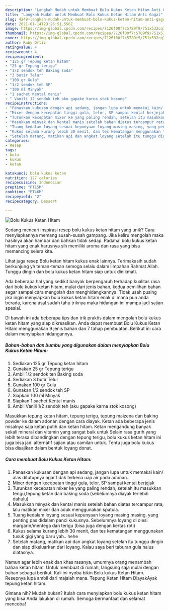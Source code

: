 ```yaml
---
description: "Langkah Mudah untuk Membuat Bolu Kukus Ketan Hitam Anti Gagal"
title: "Langkah Mudah untuk Membuat Bolu Kukus Ketan Hitam Anti Gagal"
slug: 4249-langkah-mudah-untuk-membuat-bolu-kukus-ketan-hitam-anti-gagal
date: 2021-01-14T23:26:51.556Z
image: https://img-global.cpcdn.com/recipes/7126f00f7c5789f9/751x532cq70/bolu-kukus-ketan-hitam-foto-resep-utama.jpg
thumbnail: https://img-global.cpcdn.com/recipes/7126f00f7c5789f9/751x532cq70/bolu-kukus-ketan-hitam-foto-resep-utama.jpg
cover: https://img-global.cpcdn.com/recipes/7126f00f7c5789f9/751x532cq70/bolu-kukus-ketan-hitam-foto-resep-utama.jpg
author: Ruby Ortiz
ratingvalue: 4
reviewcount: 4
recipeingredient:
- "125 gr Tepung ketan hitam"
- "25 gr Tepung terigu"
- "1/2 sendok teh Baking soda"
- "3 butir Telur"
- "100 gr Gula"
- "1/2 sendok teh SP"
- "100 ml Minyak"
- "1 sachet Kental manis"
- " Vanili 12 sendok teh aku gapake karna stok kosong"
recipeinstructions:
- "Panaskan kukusan dengan api sedang, jangan lupa untuk memakai kain/ alas ditutupnya agar tidak terkena uap air pada adonan."
- "Mixer dengan kecepatan tinggi gula, telor, SP sampai kental berjejak"
- "Turunkan kecepatan mixer ke yang paling rendah, setelah itu masukkan terigu,tepung ketan dan baking soda (sebelumnya diayak terlebih dahulu)"
- "Masukkan minyak dan kental manis setelah bahan diatas tercampur rata, lalu matikan mixer dan aduk menggunakan spatula."
- "Tuang kedalam loyang sesuai kepunyaan loyang masing masing, yang penting pas didalam panci kukusnya. Sebelumnya loyang di olesi margarin/mentega dan terigu (bisa juga dengan kertas roti)"
- "Kukus selama kurang lebih 30 menit, dan tes kematangan menggunakan tusuk gigi yang baru yah.. hehe"
- "Setelah matang, matikan api dan angkat loyang setelah itu tunggu dingin dan siap dikeluarkan dari loyang. Kalau saya beri taburan gula halus diatasnya."
categories:
- Resep
tags:
- bolu
- kukus
- ketan

katakunci: bolu kukus ketan 
nutrition: 127 calories
recipecuisine: Indonesian
preptime: "PT15M"
cooktime: "PT46M"
recipeyield: "2"
recipecategory: Dessert

---
```



![Bolu Kukus Ketan Hitam](https://img-global.cpcdn.com/recipes/7126f00f7c5789f9/751x532cq70/bolu-kukus-ketan-hitam-foto-resep-utama.jpg)

Sedang mencari inspirasi resep bolu kukus ketan hitam yang unik? Cara menyiapkannya memang susah-susah gampang. Jika keliru mengolah maka hasilnya akan hambar dan bahkan tidak sedap. Padahal bolu kukus ketan hitam yang enak harusnya sih memiliki aroma dan rasa yang bisa memancing selera kita.

Lihat juga resep Bolu ketan hitam kukus enak lainnya. Terimakasih sudah berkunjung yh teman-teman semoga selalu dalam limpahan Rahmat Allah. Tunggu dingin dan bolu kukus ketan hitam siap untuk dinikmati.

Ada beberapa hal yang sedikit banyak berpengaruh terhadap kualitas rasa dari bolu kukus ketan hitam, mulai dari jenis bahan, kedua pemilihan bahan segar sampai cara mengolah dan menghidangkannya. Tidak usah pusing jika ingin menyiapkan bolu kukus ketan hitam enak di mana pun anda berada, karena asal sudah tahu triknya maka hidangan ini mampu jadi sajian spesial.


Di bawah ini ada beberapa tips dan trik praktis dalam mengolah bolu kukus ketan hitam yang siap dikreasikan. Anda dapat membuat Bolu Kukus Ketan Hitam menggunakan 9 jenis bahan dan 7 tahap pembuatan. Berikut ini cara dalam menyiapkan hidangannya.

<!--inarticleads1-->

##### Bahan-bahan dan bumbu yang digunakan dalam menyiapkan Bolu Kukus Ketan Hitam:

1. Sediakan 125 gr Tepung ketan hitam
1. Gunakan 25 gr Tepung terigu
1. Ambil 1/2 sendok teh Baking soda
1. Sediakan 3 butir Telur
1. Gunakan 100 gr Gula
1. Gunakan 1/2 sendok teh SP
1. Siapkan 100 ml Minyak
1. Siapkan 1 sachet Kental manis
1. Ambil  Vanili 1/2 sendok teh (aku gapake karna stok kosong)


Masukkan tepung ketan hitam, tepung terigu, tepung maizena dan baking powder ke dalam adonan dengan cara diayak. Ketan ada beberapa jenis misalnya saja ketan putih dan ketan hitam. Ketan mengandung banyak sekali mineral dan vitamin yang sangat baik untuk Selain rasa gurih yang lebih terasa dibandingkan dengan tepung terigu, bolu kukus ketan hitam ini juga bisa jadi alternatif sajian atau camilan untuk. Tentu juga bolu kukus bisa disajikan dalam bentuk loyang donat. 

<!--inarticleads2-->

##### Cara membuat Bolu Kukus Ketan Hitam:

1. Panaskan kukusan dengan api sedang, jangan lupa untuk memakai kain/ alas ditutupnya agar tidak terkena uap air pada adonan.
1. Mixer dengan kecepatan tinggi gula, telor, SP sampai kental berjejak
1. Turunkan kecepatan mixer ke yang paling rendah, setelah itu masukkan terigu,tepung ketan dan baking soda (sebelumnya diayak terlebih dahulu)
1. Masukkan minyak dan kental manis setelah bahan diatas tercampur rata, lalu matikan mixer dan aduk menggunakan spatula.
1. Tuang kedalam loyang sesuai kepunyaan loyang masing masing, yang penting pas didalam panci kukusnya. Sebelumnya loyang di olesi margarin/mentega dan terigu (bisa juga dengan kertas roti)
1. Kukus selama kurang lebih 30 menit, dan tes kematangan menggunakan tusuk gigi yang baru yah.. hehe
1. Setelah matang, matikan api dan angkat loyang setelah itu tunggu dingin dan siap dikeluarkan dari loyang. Kalau saya beri taburan gula halus diatasnya.


Namun agar lebih enak dan khas rasanya, umumnya orang menambah bahan ketan hitam. Untuk membuat di rumah, langsung saja mulai dengan bahan sebagai berikut. Kali ini nyoba bikin Bolu kukus Ketan Hitam. Resepnya lupa ambil dari majalah mana. Tepung Ketan Hitam DiayakAyak tepung ketan hitam. 

Gimana nih? Mudah bukan? Itulah cara menyiapkan bolu kukus ketan hitam yang bisa Anda lakukan di rumah. Semoga bermanfaat dan selamat mencoba!

